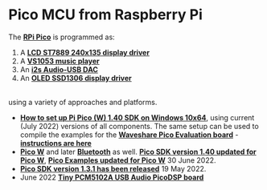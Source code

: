 # Pico MCU from Raspberry Pi

The [**RPi Pico**](https://www.raspberrypi.org/products/raspberry-pi-pico/) is programmed as:

1. A  [**LCD ST7889 240x135 display driver**](https://github.com/TobiasVanDyk/Pico-MCU-from-Raspberry-Pi/tree/main/LCDst7789Pico)
2. A  [**VS1053 music player**](https://github.com/TobiasVanDyk/Pico-MCU-from-Raspberry-Pi/tree/main/Vs1053Pico)
3. An [**i2s Audio-USB DAC**](https://github.com/TobiasVanDyk/Pico-MCU-from-Raspberry-Pi/tree/main/DacPico)
4. An [**OLED SSD1306 display driver**](https://github.com/TobiasVanDyk/Pico-MCU-from-Raspberry-Pi/tree/main/OledPico)

<br> using a variety of approaches  and platforms.

* [**How to set up Pi Pico (W) 1.40 SDK on Windows 10x64**](Install-PicoSDK-in-Windows10x64-July2022.pdf), using current (July 2022) versions of all components. The same setup can be used to compile the examples for the [**Waveshare Pico Evaluation board**](https://www.waveshare.com/pico-eval-board.htm) - [**instructions are here**](WavePicoEvaluationBoard.pdf)
* [**Pico W**](https://www.raspberrypi.com/news/raspberry-pi-pico-w-your-6-iot-platform/) and later [**Bluetooth**](https://forums.raspberrypi.com/viewtopic.php?t=336764#p2015678) as well. [**Pico SDK version 1.40 updated for Pico W**](https://github.com/raspberrypi/pico-sdk/releases/tag/1.4.0), [**Pico Examples updated for Pico W**](https://github.com/raspberrypi/pico-examples) 30 June 2022.
* [**Pico SDK version 1.3.1 has been released**](https://github.com/raspberrypi/pico-sdk/releases/tag/1.3.1) 19 May 2022.
* June 2022 [**Tiny PCM5102A USB Audio PicoDSP board**](https://github.com/DatanoiseTV/PicoDSP-Hardware)
 





